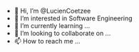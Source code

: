 - 👋 Hi, I’m @LucienCoetzee
- 👀 I’m interested in Software Engineering 
- 🌱 I’m currently learning ...
- 💞️ I’m looking to collaborate on ...
- 📫 How to reach me ...

<!---
LucienCoetzee/LucienCoetzee is a ✨ special ✨ repository because its `README.md` (this file) appears on your GitHub profile.
You can click the Preview link to take a look at your changes.
--->
